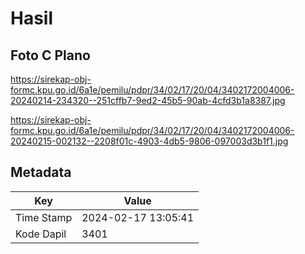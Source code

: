 # Hasil

## Foto C Plano

https://sirekap-obj-formc.kpu.go.id/6a1e/pemilu/pdpr/34/02/17/20/04/3402172004006-20240214-234320--251cffb7-9ed2-45b5-90ab-4cfd3b1a8387.jpg

https://sirekap-obj-formc.kpu.go.id/6a1e/pemilu/pdpr/34/02/17/20/04/3402172004006-20240215-002132--2208f01c-4903-4db5-9806-097003d3b1f1.jpg


## Metadata

| Key        | Value               |
| ---------- | ------------------- |
| Time Stamp | 2024-02-17 13:05:41 |
| Kode Dapil | 3401                |



